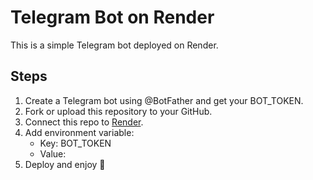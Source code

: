 # Telegram Bot on Render

This is a simple Telegram bot deployed on Render.

## Steps

1. Create a Telegram bot using @BotFather and get your BOT_TOKEN.
2. Fork or upload this repository to your GitHub.
3. Connect this repo to [Render](https://render.com).
4. Add environment variable:
   - Key: BOT_TOKEN
   - Value: <your-telegram-bot-token>
5. Deploy and enjoy 🚀
